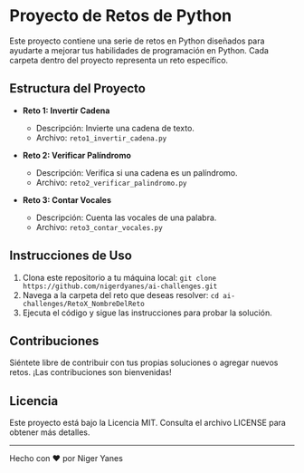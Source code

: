 # Proyecto de Retos de Python

Este proyecto contiene una serie de retos en Python diseñados para ayudarte a mejorar tus habilidades de programación en Python. Cada carpeta dentro del proyecto representa un reto específico.

## Estructura del Proyecto

- **Reto 1: Invertir Cadena**

  - Descripción: Invierte una cadena de texto.
  - Archivo: `reto1_invertir_cadena.py`

- **Reto 2: Verificar Palíndromo**

  - Descripción: Verifica si una cadena es un palíndromo.
  - Archivo: `reto2_verificar_palindromo.py`

- **Reto 3: Contar Vocales**
  - Descripción: Cuenta las vocales de una palabra.
  - Archivo: `reto3_contar_vocales.py`

<!-- Agrega más secciones según sea necesario para tus retos -->

## Instrucciones de Uso

1. Clona este repositorio a tu máquina local: `git clone https://github.com/nigerdyanes/ai-challenges.git`
2. Navega a la carpeta del reto que deseas resolver: `cd ai-challenges/RetoX_NombreDelReto`
3. Ejecuta el código y sigue las instrucciones para probar la solución.

## Contribuciones

Siéntete libre de contribuir con tus propias soluciones o agregar nuevos retos. ¡Las contribuciones son bienvenidas!

## Licencia

Este proyecto está bajo la Licencia MIT. Consulta el archivo LICENSE para obtener más detalles.

---

Hecho con ❤️ por Niger Yanes
